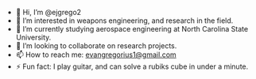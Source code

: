 - 👋 Hi, I’m @ejgrego2
- 👀 I’m interested in weapons engineering, and research in the field.
- 🌱 I’m currently studying aerospace engineering at North Carolina State University.
- 💞️ I’m looking to collaborate on research projects.
- 📫 How to reach me: evangregorius1@gmail.com
- ⚡ Fun fact: I play guitar, and can solve a rubiks cube in under a minute.

<!---
ejgrego2/ejgrego2 is a ✨ special ✨ repository because its `README.md` (this file) appears on your GitHub profile.
You can click the Preview link to take a look at your changes.
--->
